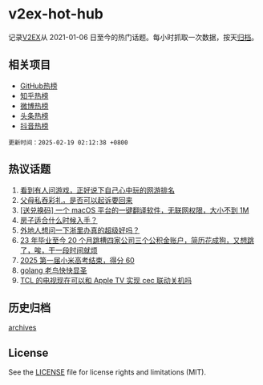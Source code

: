 # v2ex-hot-hub

 记录[V2EX](https://www.v2ex.com/)从 2021-01-06 日至今的热门话题。每小时抓取一次数据，按天[归档](archives)。
 
 ## 相关项目

- [GitHub热榜](https://github.com/snaildev/github-hot-hub)
- [知乎热榜](https://github.com/snaildev/zhihu-hot-hub)
- [微博热榜](https://github.com/snaildev/weibo-hot-hub)
- [头条热榜](https://github.com/snaildev/toutiao-hot-hub)
- [抖音热榜](https://github.com/snaildev/douyin-hot-hub)


 `更新时间：2025-02-19 02:12:38 +0800`

## 热议话题

1. [看到有人问游戏，正好说下自己心中玩的网游排名](https://www.v2ex.com/t/1112220)
1. [父母私吞彩礼，是否可以起诉要回来](https://www.v2ex.com/t/1112340)
1. [[送兑换码] 一个 macOS 平台的一键翻译软件，无联网权限，大小不到 1M](https://www.v2ex.com/t/1112174)
1. [房子适合什么时候入手？](https://www.v2ex.com/t/1112244)
1. [外地人想问一下浙里办真的超级好吗？](https://www.v2ex.com/t/1112328)
1. [23 年毕业至今 20 个月跳槽四家公司三个公积金账户，简历花成狗，又想跳了，唉，干一段时间就烦](https://www.v2ex.com/t/1112208)
1. [2025 第一届小米高考结束，得分 60](https://www.v2ex.com/t/1112216)
1. [golang 老鸟快快显圣](https://www.v2ex.com/t/1112322)
1. [TCL 的电视现在可以和 Apple TV 实现 cec 联动关机吗](https://www.v2ex.com/t/1112188)

## 历史归档

[archives](archives)

## License

See the [LICENSE](LICENSE) file for license rights and limitations (MIT).

